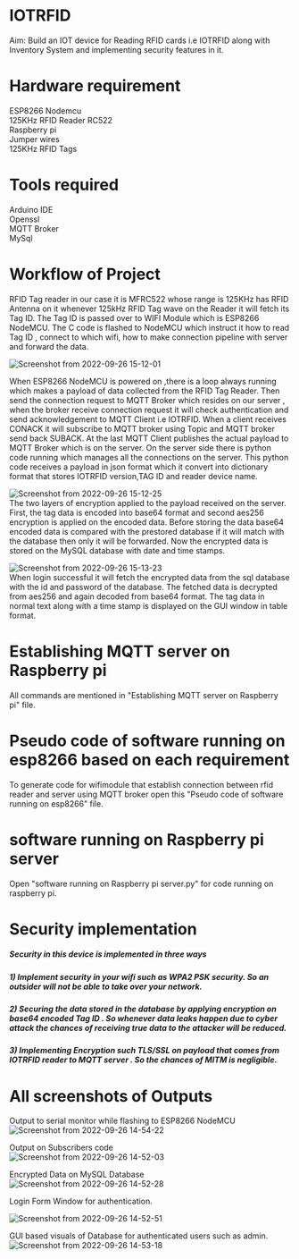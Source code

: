 # IOTRFID
Aim: Build an IOT device for Reading RFID cards i.e IOTRFID along with Inventory System and implementing security features in it.


# Hardware requirement
ESP8266 Nodemcu <br/>
125KHz RFID Reader RC522 <br/>
Raspberry pi <br/>
Jumper wires <br/>
125KHz RFID Tags <br/>

# Tools required
Arduino IDE <br/>
Openssl <br/>
MQTT Broker <br/>
MySql <br/>

# Workflow of Project
RFID Tag reader in our case it is MFRC522  whose range  is 125KHz has RFID Antenna on it whenever 125kHz RFID Tag wave on the Reader it will fetch its Tag ID.
The Tag ID is passed over to WIFI Module which is ESP8266 NodeMCU.
The C code is flashed to NodeMCU which instruct it how to read Tag ID , connect to which wifi, how to make connection pipeline with server and forward the data.  

![Screenshot from 2022-09-26 15-12-01](https://user-images.githubusercontent.com/55538188/192245567-90cda218-da2f-408b-b45f-a477ad119a65.png)

When ESP8266 NodeMCU is powered on ,there is a loop always running which makes a payload of data collected from the RFID Tag Reader.
Then send the connection request to MQTT Broker which resides on our server , when the broker receive connection request it will check authentication and send acknowledgement to MQTT Client i.e IOTRFID.
When a client receives CONACK it will subscribe to MQTT broker using Topic and MQTT broker send back SUBACK.
At the last  MQTT Client publishes the actual payload to MQTT Broker which is on the server.
On the server side there is python code running which manages all the connections on the server.
This python code receives a payload in json format which it convert into dictionary format that stores IOTRFID version,TAG ID and reader device name.

![Screenshot from 2022-09-26 15-12-25](https://user-images.githubusercontent.com/55538188/192245599-46082312-2ab9-4bac-bdaa-6cad21073dda.png)<br/>
The two layers of encryption applied to the payload received on the server. First, the tag data is encoded into base64 format and second aes256 encryption is applied on the encoded data.
Before storing the data base64 encoded data is compared with the prestored database if it will match with the database then only it will be forwarded.
Now the encrypted data is stored on the MySQL database with date and time stamps.   

![Screenshot from 2022-09-26 15-13-23](https://user-images.githubusercontent.com/55538188/192245614-a7668362-a10e-468a-9135-522dfcd47d13.png)<br/>
When login successful it will fetch the encrypted data from the sql database with the id and password of the database.
The fetched data is decrypted from aes256 and again decoded from base64 format.
The tag data in normal text along with a time stamp is displayed on the GUI window in table format.   

# Establishing MQTT server on Raspberry pi
All commands are mentioned in "Establishing MQTT server on Raspberry pi" file.
# Pseudo code of software running on esp8266 based on each requirement
To generate code for wifimodule that establish connection between rfid reader and server using  MQTT broker open this "Pseudo code of software running on esp8266" file.

# software running on Raspberry pi server
Open "software running on Raspberry pi server.py" for code running on raspberry pi.

# Security implementation


##### Security in this device is implemented in three ways
##### 1) Implement security in your wifi such as WPA2 PSK security. So an outsider will not be able to take over your network.<br/>
##### 2) Securing the data stored in the database by applying encryption on base64 encoded  Tag ID . So whenever data leaks happen due to cyber attack the chances of receiving true data to the attacker will be reduced.<br/>
##### 3) Implementing Encryption such TLS/SSL on payload that comes from  IOTRFID reader to MQTT server . So the chances of MITM is negligible.  

# All screenshots of Outputs

Output to serial monitor while flashing to ESP8266 NodeMCU
![Screenshot from 2022-09-26 14-54-22](https://user-images.githubusercontent.com/55538188/192242713-fafa21ea-2907-413f-bb88-72b7ec8fa647.png)


Output on Subscribers code <br/>
![Screenshot from 2022-09-26 14-52-03](https://user-images.githubusercontent.com/55538188/192242827-8bc49931-5ceb-4742-a1d9-a000bdde912b.png)


Encrypted Data on MySQL Database
![Screenshot from 2022-09-26 14-52-28](https://user-images.githubusercontent.com/55538188/192242899-3c2497f1-30b3-4e5a-965a-269732dfe1d0.png)


Login Form Window for authentication. 

![Screenshot from 2022-09-26 14-52-51](https://user-images.githubusercontent.com/55538188/192242950-22a52967-27cf-48dc-8d8f-8e2b182fe99d.png)

GUI based visuals of Database for authenticated users such as admin.
![Screenshot from 2022-09-26 14-53-18](https://user-images.githubusercontent.com/55538188/192243041-8b5db235-a37d-4294-854d-5b52d28b1815.png)






